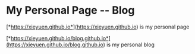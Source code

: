 # My Personal Page -- Blog

[*https://xieyuen.github.io*](<https://xieyuen.github.io>) is my personal page

[*https://xieyuen.github.io/blog.github.io*](<https://xieyuen.github.io/blog.github.io>) is my personal blog
